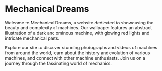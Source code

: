 <!--font:Poppins-->

# Mechanical Dreams

Welcome to Mechanical Dreams, a website dedicated to showcasing the beauty and complexity of machines. Our wallpaper features an abstract illustration of a dark and ominous machine, with glowing red lights and intricate mechanical parts. 

Explore our site to discover stunning photographs and videos of machines from around the world, learn about the history and evolution of various machines, and connect with other machine enthusiasts. Join us on a journey through the fascinating world of mechanics.

<!--

Write me markdown content of website with wallpaper:

"A wallpaper featuring an abstract illustration of a dark and ominous machine, with glowing red lights and mechanical parts."

The header of the page should not be copy of the text but rather a real content of the website which is using this wallpaper.


---


# Mechanical Dreams

Welcome to Mechanical Dreams, a website dedicated to showcasing the beauty and complexity of machines. Our wallpaper features an abstract illustration of a dark and ominous machine, with glowing red lights and intricate mechanical parts. 

Explore our site to discover stunning photographs and videos of machines from around the world, learn about the history and evolution of various machines, and connect with other machine enthusiasts. Join us on a journey through the fascinating world of mechanics.


---


Write me a Google font which is best fitting for the website.

Pick from the list:
- Roboto
- Lato
- Orbitron
- Inter
- IBM Plex Sans
- Great Vibes
- Exo 2
- Lobster
- Poppins
- Montserrat
- Dancing Script
- Barlow Condensed
- Open Sans
- Futura
- Alegreya
- Playfair Display
- Raleway


Write just the font name nothing else.


---


Poppins

-->
